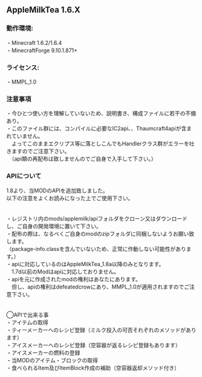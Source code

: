 ## AppleMilkTea 1.6.X

### 動作環境:
・Minecraft 1.6.2/1.6.4
<br>・MinecraftForge 9.10.1.871+
 
### ライセンス:
・MMPL_1.0


### 注意事項
・今ひとつ使い方を理解していないため、説明書き、構成ファイルに若干の不備あり。
<br>・このファイル群には、コンパイルに必要なIC2api、、Thaumcraft4apiが含まれていません。
<br>　よってこのままエクリプス等に落としこんでもHandlerクラス群がエラーを吐きますのでご注意下さい。
<br>　（api類の再配布は致しませんのでご自身で入手して下さい。）

### APIについて
1.8より、当MODのAPIを追加致しました。
<br>以下の注意をよくお読みになった上でご使用下さい。
<br>
<br>
<br>・レジストリ内のmods/applemilk/apiフォルダをクローン又はダウンロードし、ご自身の開発環境に置いて下さい。
<br>・配布の際は、なるべくご自身のmodのzipフォルダに同梱しないようお願い致します。
<br>（package-info.classを含んでいないため、正常に作動しない可能性があります。）
<br>・apiに対応しているのはAppleMilkTea_1.8a以降のみとなります。
<br>　1.7d以前のModはapiに対応しておりません。
<br>・apiを元に作成されたmodの権利はあなたにあります。
<br>　但し、apiの権利はdefeatedcrowにあり、MMPL_1.0が適用されますのでご注意下さい。
<br>
<br>
<br>◯APIで出来る事
<br>・アイテムの取得
<br>・ティーメーカーへのレシピ登録（ミルク投入の可否それぞれのメソッドがあります）
<br>・アイスメーカーへのレシピ登録（空容器が返るレシピ登録もあります）
<br>・アイスメーカーの燃料の登録
<br>・当MODのアイテム・ブロックの取得
<br>・食べられるItem及びItemBlock作成の補助（空容器返却メソッド付き）

